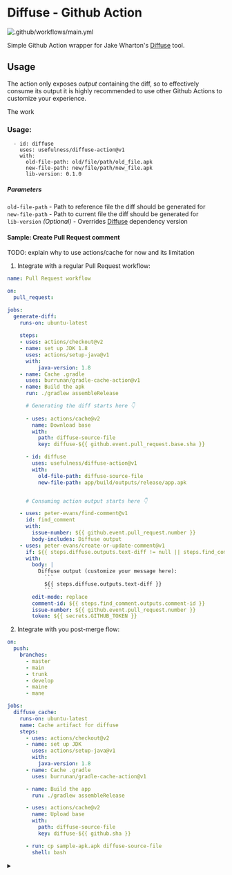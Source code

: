 # Diffuse - Github Action

![.github/workflows/main.yml](https://github.com/usefulness/diffuse_action/workflows/.github/workflows/main.yml/badge.svg)

Simple Github Action wrapper for Jake Wharton's [Diffuse](https://github.com/JakeWharton/diffuse) tool.

## Usage 
The action only exposes _output_ containing the diff, so to effectively consume its output it is highly recommended to use other Github Actions to customize your experience.

The work

### Usage:

```
  - id: diffuse
    uses: usefulness/diffuse-action@v1
    with:
      old-file-path: old/file/path/old_file.apk
      new-file-path: new/file/path/new_file.apk
      lib-version: 0.1.0
```

##### Parameters
`old-file-path` - Path to reference file the diff should be generated for  
`new-file-path` - Path to current file the diff should be generated for  
`lib-version` _(Optional)_ - Overrides [Diffuse](https://github.com/JakeWharton/diffuse) dependency version

#### Sample: Create Pull Request comment

TODO: explain why to use actions/cache for now and its limitation

1. Integrate with a regular Pull Request workflow:

```yaml
name: Pull Request workflow

on:
  pull_request:

jobs:
  generate-diff:
    runs-on: ubuntu-latest
    
    steps:
    - uses: actions/checkout@v2
    - name: set up JDK 1.8
      uses: actions/setup-java@v1
      with:
          java-version: 1.8
    - name: Cache .gradle
      uses: burrunan/gradle-cache-action@v1
    - name: Build the apk
      run: ./gradlew assembleRelease

      # Generating the diff starts here 👇 
      
      - uses: actions/cache@v2
        name: Download base
        with:
          path: diffuse-source-file
          key: diffuse-${{ github.event.pull_request.base.sha }}

      - id: diffuse
        uses: usefulness/diffuse-action@v1
        with:
          old-file-path: diffuse-source-file
          new-file-path: app/build/outputs/release/app.apk


      # Consuming action output starts here 👇

    - uses: peter-evans/find-comment@v1
      id: find_comment
      with:
        issue-number: ${{ github.event.pull_request.number }}
        body-includes: Diffuse output
    - uses: peter-evans/create-or-update-comment@v1
      if: ${{ steps.diffuse.outputs.text-diff != null || steps.find_comment.outputs.comment-id != null }}
      with:
        body: |
          Diffuse output (customize your message here): 
            ```
            ${{ steps.diffuse.outputs.text-diff }}
            ```
        edit-mode: replace
        comment-id: ${{ steps.find_comment.outputs.comment-id }}
        issue-number: ${{ github.event.pull_request.number }}
        token: ${{ secrets.GITHUB_TOKEN }}
```

2. Integrate with you post-merge flow:
```yaml
on:
  push:
    branches:
      - master
      - main
      - trunk
      - develop
      - maine
      - mane

jobs:
  diffuse_cache:
    runs-on: ubuntu-latest
    name: Cache artifact for diffuse
    steps:
      - uses: actions/checkout@v2
      - name: set up JDK
        uses: actions/setup-java@v1
        with:
          java-version: 1.8
      - name: Cache .gradle
        uses: burrunan/gradle-cache-action@v1

      - name: Build the app
        run: ./gradlew assembleRelease

      - uses: actions/cache@v2
        name: Upload base
        with:
          path: diffuse-source-file
          key: diffuse-${{ github.sha }}

      - run: cp sample-apk.apk diffuse-source-file
        shell: bash

``` 

<details><summary></summary>
<p>

🙏 Praise 🙏 be 🙏 to 🙏 Wharton 🙏

</p>
</details>
